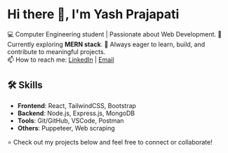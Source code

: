 # Hi there 👋, I'm Yash Prajapati

💻 Computer Engineering student | Passionate about Web Development.
🚀 Currently exploring **MERN stack**.
🎯 Always eager to learn, build, and contribute to meaningful projects.  
📫 How to reach me: [LinkedIn](#) | [Email](#)

## 🛠️ Skills
- **Frontend**: React, TailwindCSS, Bootstrap
- **Backend**: Node.js, Express.js, MongoDB
- **Tools**: Git/GitHub, VSCode, Postman
- **Others**: Puppeteer, Web scraping 

⭐ Check out my projects below and feel free to connect or collaborate!
